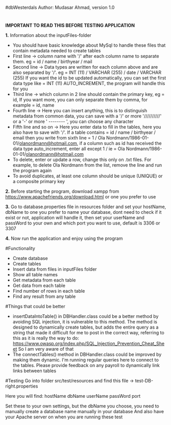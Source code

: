 #dbWesterdals
Author: Mudasar Ahmad, version 1.0

#
**IMPORTANT TO READ THIS BEFORE TESTING APPLICATION**

**1.** Information about the inputFiles-folder
- You should have basic knowledge about MySql to handle these files that contain metadata needed to create tables
- First line -> column name with '/' after each column name to separate them. eg = id / name / birthyear / mail
- Second line -> Data types are written for each column above and are also separated by '/'. eg = INT (11) / VARCHAR (255) / date / VARCHAR (255)
                If you want the id to be updated automatically, you can set the first data type like = INT (11) AUTO_INCREMENT, the program will handle this for you
- Third line -> which column in 2 line should contain the primary key, eg = id,
                 If you want more, you can only separate them by comma, for example = id, name
- Fourth line -> Here you can insert anything, this is to distinguish metadata from common data, you can save with a '/' or more '//////////' or a '-' or more ' -------- ', you can choose any character
- Fifth line and so on -> Here you enter data to fill in the tables, here you also have to save with '/'. If a table contains = id / name / birthyear / email then you write from sixth line = 1 / Ola Nordmann/1986-01-01/olanordmann@hotmail.com,
                          if a column such as id has received the data type auto_increment, enter all except 1 / ie = Ola Nordmann/1986-01-01/olanordmann@hotmail.com
- To delete, enter or update a row, change this only on .txt files. For example, to delete Ola Nordmann from the list, remove the line and run the program again
- To avoid duplicates, at least one column should be unique (UNIQUE) or a composite primary key

**2.** Before starting the program, 
download xampp from https://www.apachefriends.org/download.html 
or one you prefer to use

**3.** Go to database.properties file in resources folder and set your hostName, 
dbName to one you prefer to name your database, dont need to check if it exist or not, application will handle it,
then set your userName and passWord to your own and which port you want to use, default is 3306 or 3307

**4.** Now run the application and enjoy using the program

#Functionality
- Create database
- Create tables
- Insert data from files in inputFiles folder
- Show all table names
- Get metadata from each table
- Get data from each table
- Find number of rows in each table
- Find any result from any table


#Things that could be better
- insertDataIntoTable() in DBHandler.class could be a better method by avoiding SQL injection, it is vulnerable to this method. The method is designed to dynamically create tables, but adds the entire query as a string that made it difficult for me to post in the correct way, referring to this as it is really the way to do: https://www.owasp.org/index.php/SQL_Injection_Prevention_Cheat_Sheet
So I am very aware of that
- The connectTables() method in DBHandler.class could be improved by making them dynamic. I'm running regular queries here to connect to the tables. Please provide feedback on any payroll to dynamically link links between tables


#Testing
Go into folder src/test/resources and find this file -> test-DB-right.properties

Here you will find: hostName
                    dbName
                    userName
                    passWord
                    port
                    
Set these to your own settings, but the dbName you choose, you need to manually create a database name manually in your database
And also have your Apache server on when you are running these test

